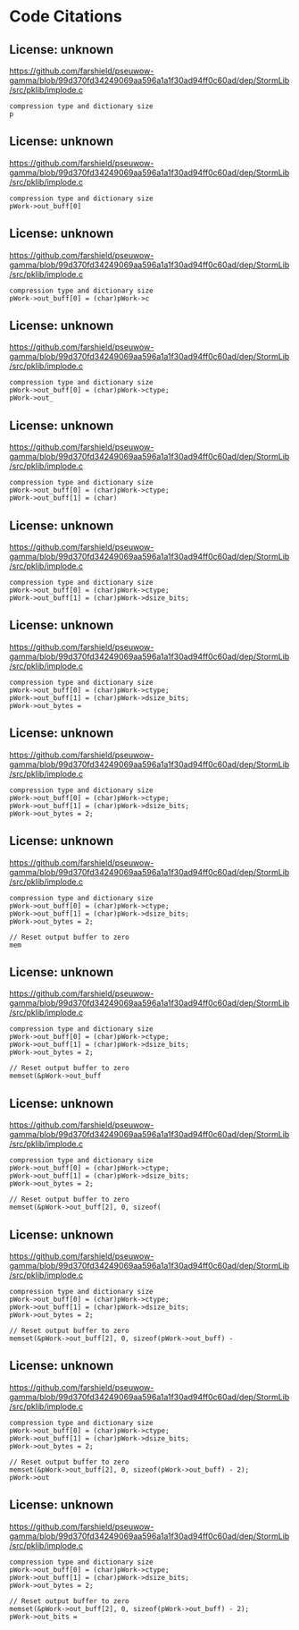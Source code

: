 # Code Citations

## License: unknown
https://github.com/farshield/pseuwow-gamma/blob/99d370fd34249069aa596a1a1f30ad94ff0c60ad/dep/StormLib/src/pklib/implode.c

```
compression type and dictionary size
p
```


## License: unknown
https://github.com/farshield/pseuwow-gamma/blob/99d370fd34249069aa596a1a1f30ad94ff0c60ad/dep/StormLib/src/pklib/implode.c

```
compression type and dictionary size
pWork->out_buff[0]
```


## License: unknown
https://github.com/farshield/pseuwow-gamma/blob/99d370fd34249069aa596a1a1f30ad94ff0c60ad/dep/StormLib/src/pklib/implode.c

```
compression type and dictionary size
pWork->out_buff[0] = (char)pWork->c
```


## License: unknown
https://github.com/farshield/pseuwow-gamma/blob/99d370fd34249069aa596a1a1f30ad94ff0c60ad/dep/StormLib/src/pklib/implode.c

```
compression type and dictionary size
pWork->out_buff[0] = (char)pWork->ctype;
pWork->out_
```


## License: unknown
https://github.com/farshield/pseuwow-gamma/blob/99d370fd34249069aa596a1a1f30ad94ff0c60ad/dep/StormLib/src/pklib/implode.c

```
compression type and dictionary size
pWork->out_buff[0] = (char)pWork->ctype;
pWork->out_buff[1] = (char)
```


## License: unknown
https://github.com/farshield/pseuwow-gamma/blob/99d370fd34249069aa596a1a1f30ad94ff0c60ad/dep/StormLib/src/pklib/implode.c

```
compression type and dictionary size
pWork->out_buff[0] = (char)pWork->ctype;
pWork->out_buff[1] = (char)pWork->dsize_bits;
```


## License: unknown
https://github.com/farshield/pseuwow-gamma/blob/99d370fd34249069aa596a1a1f30ad94ff0c60ad/dep/StormLib/src/pklib/implode.c

```
compression type and dictionary size
pWork->out_buff[0] = (char)pWork->ctype;
pWork->out_buff[1] = (char)pWork->dsize_bits;
pWork->out_bytes =
```


## License: unknown
https://github.com/farshield/pseuwow-gamma/blob/99d370fd34249069aa596a1a1f30ad94ff0c60ad/dep/StormLib/src/pklib/implode.c

```
compression type and dictionary size
pWork->out_buff[0] = (char)pWork->ctype;
pWork->out_buff[1] = (char)pWork->dsize_bits;
pWork->out_bytes = 2;
```


## License: unknown
https://github.com/farshield/pseuwow-gamma/blob/99d370fd34249069aa596a1a1f30ad94ff0c60ad/dep/StormLib/src/pklib/implode.c

```
compression type and dictionary size
pWork->out_buff[0] = (char)pWork->ctype;
pWork->out_buff[1] = (char)pWork->dsize_bits;
pWork->out_bytes = 2;

// Reset output buffer to zero
mem
```


## License: unknown
https://github.com/farshield/pseuwow-gamma/blob/99d370fd34249069aa596a1a1f30ad94ff0c60ad/dep/StormLib/src/pklib/implode.c

```
compression type and dictionary size
pWork->out_buff[0] = (char)pWork->ctype;
pWork->out_buff[1] = (char)pWork->dsize_bits;
pWork->out_bytes = 2;

// Reset output buffer to zero
memset(&pWork->out_buff
```


## License: unknown
https://github.com/farshield/pseuwow-gamma/blob/99d370fd34249069aa596a1a1f30ad94ff0c60ad/dep/StormLib/src/pklib/implode.c

```
compression type and dictionary size
pWork->out_buff[0] = (char)pWork->ctype;
pWork->out_buff[1] = (char)pWork->dsize_bits;
pWork->out_bytes = 2;

// Reset output buffer to zero
memset(&pWork->out_buff[2], 0, sizeof(
```


## License: unknown
https://github.com/farshield/pseuwow-gamma/blob/99d370fd34249069aa596a1a1f30ad94ff0c60ad/dep/StormLib/src/pklib/implode.c

```
compression type and dictionary size
pWork->out_buff[0] = (char)pWork->ctype;
pWork->out_buff[1] = (char)pWork->dsize_bits;
pWork->out_bytes = 2;

// Reset output buffer to zero
memset(&pWork->out_buff[2], 0, sizeof(pWork->out_buff) -
```


## License: unknown
https://github.com/farshield/pseuwow-gamma/blob/99d370fd34249069aa596a1a1f30ad94ff0c60ad/dep/StormLib/src/pklib/implode.c

```
compression type and dictionary size
pWork->out_buff[0] = (char)pWork->ctype;
pWork->out_buff[1] = (char)pWork->dsize_bits;
pWork->out_bytes = 2;

// Reset output buffer to zero
memset(&pWork->out_buff[2], 0, sizeof(pWork->out_buff) - 2);
pWork->out
```


## License: unknown
https://github.com/farshield/pseuwow-gamma/blob/99d370fd34249069aa596a1a1f30ad94ff0c60ad/dep/StormLib/src/pklib/implode.c

```
compression type and dictionary size
pWork->out_buff[0] = (char)pWork->ctype;
pWork->out_buff[1] = (char)pWork->dsize_bits;
pWork->out_bytes = 2;

// Reset output buffer to zero
memset(&pWork->out_buff[2], 0, sizeof(pWork->out_buff) - 2);
pWork->out_bits =
```

